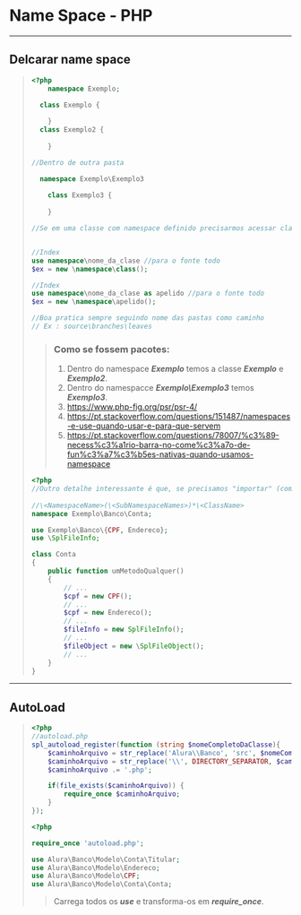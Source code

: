 # Name Space - PHP

-----

## Delcarar name space

> ```php
> <?php
>     namespace Exemplo;
> 
> 	class Exemplo {
>         
>     }
> 	class Exemplo2 {
>         
>     }
> 
> //Dentro de outra pasta
> 
> 	namespace Exemplo\Exemplo3
>     
>     class Exemplo3 {
>         
>     }
> 
> //Se em uma classe com namespace definido precisarmos acessar classes de outro namespace, precisamos adicionar o use ou informar o seu nome completo (namespace + nome da classe).
> 
> 
> //Index
> use namespace\nome_da_clase //para o fonte todo
> $ex = new \namespace\class();
> 
> //Index
> use namespace\nome_da_clase as apelido //para o fonte todo
> $ex = new \namespace\apelido();
> 
> //Boa pratica sempre seguindo nome das pastas como caminho
> // Ex : source\branches\leaves
> ```
>
> > ### Como se fossem pacotes:
> >
> > 1.  Dentro do namespace ***Exemplo*** temos a classe ***Exemplo*** e ***Exemplo2***.
> > 2. Dentro do namespacce ***Exemplo\Exemplo3*** temos ***Exemplo3***.
> > 3. https://www.php-fig.org/psr/psr-4/
> > 4. https://pt.stackoverflow.com/questions/151487/namespaces-e-use-quando-usar-e-para-que-servem
> > 5. https://pt.stackoverflow.com/questions/78007/%c3%89-necess%c3%a1rio-barra-no-come%c3%a7o-de-fun%c3%a7%c3%b5es-nativas-quando-usamos-namespace
>
> ```php
> <?php
> //Outro detalhe interessante é que, se precisamos "importar" (com use) mais de uma classe do mesmo //namespace, podemos fazer na mesma linha, envolvendo os nomes das classes em chaves. Por exemplo
>     
> //\<NamespaceName>(\<SubNamespaceNames>)*\<ClassName>
> namespace Exemplo\Banco\Conta;
> 
> use Exemplo\Banco\{CPF, Endereco};
> use \SplFileInfo;
> 
> class Conta
> {
>     public function umMetodoQualquer()
>     {
>         // ...
>         $cpf = new CPF();
>         // ...
>         $cpf = new Endereco();
>         // ...
>         $fileInfo = new SplFileInfo();
>         // ...
>         $fileObject = new \SplFileObject();
>         // ...
>     }
> }
> ```
>
> 

----

## AutoLoad

> ```php
> <?php
> //autoload.php
> spl_autoload_register(function (string $nomeCompletoDaClasse){
>     $caminhoArquivo = str_replace('Alura\\Banco', 'src', $nomeCompletoDaClasse);
>     $caminhoArquivo = str_replace('\\', DIRECTORY_SEPARATOR, $caminhoArquivo);
>     $caminhoArquivo .= '.php';
> 
>     if(file_exists($caminhoArquivo)) {
>         require_once $caminhoArquivo;
>     }
> });
> 
> 
> ```
>
> ```php
> <?php
> 
> require_once 'autoload.php';
> 
> use Alura\Banco\Modelo\Conta\Titular;
> use Alura\Banco\Modelo\Endereco;
> use Alura\Banco\Modelo\CPF;
> use Alura\Banco\Modelo\Conta\Conta;
> ```
>
> > Carrega todos os ***use*** e transforma-os em ***require_once***.